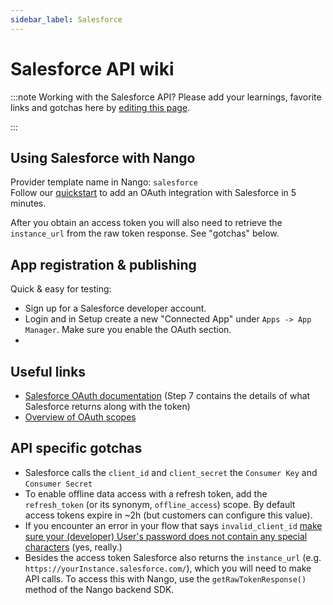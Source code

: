 ```yaml
---
sidebar_label: Salesforce
---
```


# Salesforce API wiki

:::note Working with the Salesforce API?
Please add your learnings, favorite links and gotchas here by [editing this page](https://github.com/nangohq/nango/tree/master/docs/docs/providers/salesforce.md).

:::

## Using Salesforce with Nango

Provider template name in Nango: `salesforce`  
Follow our [quickstart](../quickstart.md) to add an OAuth integration with Salesforce in 5 minutes.

After you obtain an access token you will also need to retrieve the `instance_url` from the raw token response. See "gotchas" below.

## App registration & publishing

Quick & easy for testing:

-   Sign up for a Salesforce developer account.
-   Login and in Setup create a new "Connected App" under `Apps -> App Manager`. Make sure you enable the OAuth section.
-

## Useful links

-   [Salesforce OAuth documentation](https://help.salesforce.com/s/articleView?id=sf.remoteaccess_authorization_code_credentials_flow.htm&type=5) (Step 7 contains the details of what Salesforce returns along with the token)
-   [Overview of OAuth scopes](https://help.salesforce.com/s/articleView?id=sf.connected_app_create_api_integration.htm&type=5)

## API specific gotchas

-   Salesforce calls the `client_id` and `client_secret` the `Consumer Key` and `Consumer Secret`
-   To enable offline data access with a refresh token, add the `refresh_token` (or its synonym, `offline_access`) scope. By default access tokens expire in ~2h (but customers can configure this value).
-   If you encounter an error in your flow that says `invalid_client_id` [make sure your (developer) User's password does not contain any special characters](https://developer.salesforce.com/forums/?id=906F00000009ABLIA2) (yes, really.)
-   Besides the access token Salesforce also returns the `instance_url` (e.g. `https://yourInstance.salesforce.com/`), which you will need to make API calls. To access this with Nango, use the `getRawTokenResponse()` method of the Nango backend SDK.
